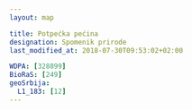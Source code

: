 ```yaml
---
layout: map

title: Potpećka pećina
designation: Spomenik prirode
last_modified_at: 2018-07-30T09:53:02+02:00

WDPA: [328899]
BioRaS: [249]
geoSrbija:
  L1_183: [12]
---
```


